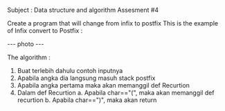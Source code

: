 Subject : Data structure and algorithm
Assesment #4

Create a program that will change from infix to postfix
This is the example of Infix convert to Postfix :

--- photo ---

The algorithm :
1. Buat terlebih dahulu contoh inputnya
2. Apabila angka dia langsung masuh stack postfix
3. Apabila angka pertama maka akan memanggil def Recurtion
4. Dalam def Recurtion
   a. Apabila char=="(", maka akan memanggil def recurtion
   b. Apabila char==")", maka akan return 